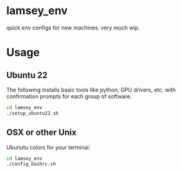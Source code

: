 # lamsey_env

quick env configs for new machines. very much wip.

# Usage

## Ubuntu 22

The following installs basic tools like python, GPU drivers, etc. with confirmation prompts for each group of software.

```bash
cd lamsey_env
./setup_ubuntu22.sh
```

## OSX or other Unix

Ubunutu colors for your terminal:

```bash
cd lamsey_env
./config_bashrc.sh
```
